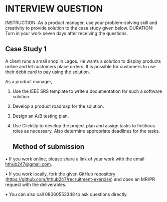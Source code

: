 # INTERVIEW QUESTION

INSTRUCTION: As a product manager, use your problem-solving skill and creativity to provide solution to the case study given below. DURATION: Turn in your work seven days after receiving the questions.

## Case Study 1

A client runs a small shop in Lagos. He wants a solution to display products online and let customers place orders. It is possible for customers to use their debit card to pay using the solution. 

As a product manager, 

1.	Use the IEEE SRS template to write a documentation for such a software solution.
2.	Develop a product roadmap for the solution.
3.	Design an A/B testing plan.
4.	Use ClickUp to develop the project plan and assign tasks to fictitious roles as necessary. Also determine appropriate deadlines for the tasks.

      ## Method of submission

•	If you work online, please share a link of your work with the email hthub247@gmail.com. 

•	If you work locally, fork the given GitHub repository (https://github.com/hthub247/recruitment-exercise) and open an MR/PR request with the deliverables.

•	You can also call 08060553348 to ask questions directly.
